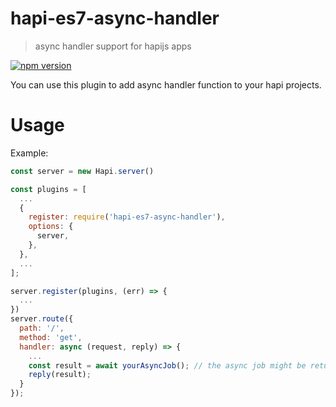 # hapi-es7-async-handler

> async handler support for hapijs apps

[![npm version][npm-badge]][npm-url]


You can use this plugin to add async handler function to your hapi projects.

# Usage

Example:
```js
const server = new Hapi.server()

const plugins = [
  ...
  {
    register: require('hapi-es7-async-handler'),
    options: {
      server,
    },
  },
  ...
];

server.register(plugins, (err) => {
  ...
})
server.route({
  path: '/',
  method: 'get',
  handler: async (request, reply) => {
    ...
    const result = await yourAsyncJob(); // the async job might be returning Promise object
    reply(result);
  }
});
```

[npm-url]: https://www.npmjs.com/package/hapi-es7-async-handler
[npm-badge]: https://img.shields.io/npm/v/hapi-es7-async-handler.svg
